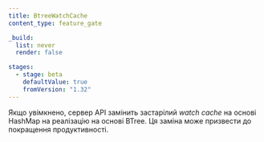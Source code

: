 ```yaml
---
title: BtreeWatchCache
content_type: feature_gate

_build:
  list: never
  render: false

stages:
  - stage: beta
    defaultValue: true
    fromVersion: "1.32"
---
```

Якщо увімкнено, сервер API замінить застарілий _watch cache_ на основі HashMap на реалізацію на основі BTree. Ця заміна може призвести до покращення продуктивності.
